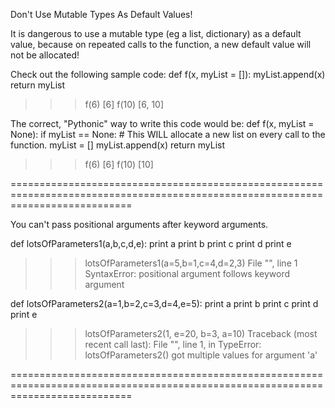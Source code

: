 Don't Use Mutable Types As Default Values!

It is dangerous to use a mutable type (eg a list, dictionary) as a default value, because on repeated calls to the function, a new default value will not be allocated!

Check out the following sample code:
def f(x, myList = []):
    myList.append(x)
    return myList
>>> f(6)
[6]
>>> f(10)
[6, 10]


The correct, "Pythonic" way to write this code would be:
def f(x, myList = None):
    if myList == None:
        # This WILL allocate a new list on every call to the function.
        myList = []
    myList.append(x)
    return myList
>>> f(6)
[6]
>>> f(10)
[10]

=================================================================================================================================

You can't pass positional arguments after keyword arguments.

def lotsOfParameters1(a,b,c,d,e):
    print a
    print b
    print c
    print d
    print e

>>> lotsOfParameters1(a=5,b=1,c=4,d=2,3)
  File "<stdin>", line 1
SyntaxError: positional argument follows keyword argument

def lotsOfParameters2(a=1,b=2,c=3,d=4,e=5):
    print a
    print b
    print c
    print d
    print e

>>> lotsOfParameters2(1, e=20, b=3, a=10)
Traceback (most recent call last):
  File "<stdin>", line 1, in <module>
TypeError: lotsOfParameters2() got multiple values for argument 'a'

=================================================================================================================================


